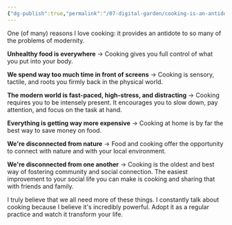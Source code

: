 ```yaml
---
{"dg-publish":true,"permalink":"/07-digital-garden/cooking-is-an-antidote-to-the-problems-of-modernity/","tags":["evergreen","ath"],"updated":"2025-04-07T18:48:36.475-07:00"}
---
```



One (of many) reasons I love cooking: it provides an antidote to so many of the problems of modernity. 

**Unhealthy food is everywhere**
-> Cooking gives you full control of what you put into your body.

**We spend way too much time in front of screens**
-> Cooking is sensory, tactile, and roots you firmly back in the physical world. 

**The modern world is fast-paced, high-stress, and distracting**
-> Cooking requires you to be intensely present. It encourages you to slow down, pay attention, and focus on the task at hand. 

**Everything is getting way more expensive**
-> Cooking at home is by far the best way to save money on food. 

**We're disconnected from nature**
-> Food and cooking offer the opportunity to connect with nature and with your local environment. 

**We're disconnected from one another** 
-> Cooking is the oldest and best way of fostering community and social connection. The easiest improvement to your social life you can make is cooking and sharing that with friends and family.

I truly believe that we all need more of these things. I constantly talk about cooking because I believe it's incredibly powerful. Adopt it as a regular practice and watch it transform your life.
